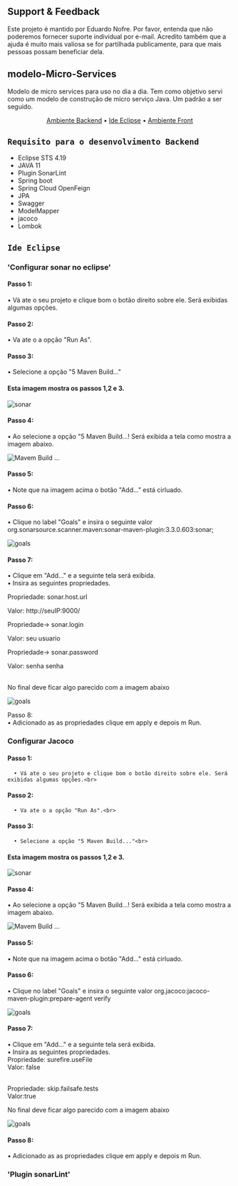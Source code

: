 ## Support & Feedback<BR>
Este projeto é mantido por Eduardo Nofre. Por favor, entenda que não poderemos fornecer suporte individual por e-mail. Acredito também que a ajuda é muito mais valiosa se for partilhada publicamente, para que mais pessoas possam beneficiar dela.

## modelo-Micro-Services<BR>

Modelo de micro services para uso no dia  a dia.
Tem como objetivo servi como um modelo de construção de micro serviço Java. Um padrão a ser seguido.

<p align="center">
   <a href="#ambiente-dev-backend">Ambiente Backend</a> •
   <a href="#infra-estrutura-aws">Ide Eclipse</a> •
  <a href="#ambiente-dev-front">Ambiente Front</a>
</p>

## `Requisito para o desenvolvimento Backend`
- Eclipse STS 4.19
- JAVA 11 
- Plugin SonarLint
- Spring boot 
- Spring Cloud OpenFeign
- JPA
- Swagger 
- ModelMapper 
- jacoco 
- Lombok

## `Ide Eclipse`
### 'Configurar sonar no eclipse'
#### Passo 1:<br>
   • Vá ate o seu projeto e clique bom o botão direito sobre ele. Será exibidas algumas opções. <br>
#### Passo 2: <br>
   • Va ate o a opção "Run As". <br>
#### Passo 3: <br>
   • Selecione a opção "5 Maven Build..." <br>
        
#### Esta imagem mostra os passos 1,2 e 3. <br>

![sonar](sonar.png)

#### Passo 4: <br>
   • Ao selecione a opção "5 Maven Build...! Será exibida a tela como mostra a imagem abaixo.<br>
  
![Mavem Build ...](buildMaven.PNG)
  
#### Passo 5:<br>
   • Note que na imagem acima o botão "Add..." está cirluado.<br>
#### Passo 6:<br>
   • Clique no label "Goals" e insira o seguinte valor org.sonarsource.scanner.maven:sonar-maven-plugin:3.3.0.603:sonar;<br>
    
   ![goals](goals.PNG)
  
#### Passo 7:<br>
   • Clique em "Add..." e a seguinte tela será exibida. <br>
   • Insira as seguintes propriedades.
   
   Propriedade: sonar.host.url
      <p>Valor: http://seuIP:9000/</p>
   Propriedade-> sonar.login     
      <p>Valor: seu usuario <br></p>
   Propriedade-> sonar.password  
      <p>Valor: senha senha <br> </p>         
   No final deve ficar algo parecido com a imagem abaixo <br>

   ![goals](add.PNG)
  
Passo 8: <br>
   • Adicionado as as propriedades clique em apply e depois m Run.<br>
  
### Configurar Jacoco
 #### Passo 1:<br>
      • Vá ate o seu projeto e clique bom o botão direito sobre ele. Será exibidas algumas opções.<br>
 #### Passo 2:<br>
      • Va ate o a opção "Run As".<br>
 #### Passo 3:<br>
      • Selecione a opção "5 Maven Build..."<br>
        
  #### Esta imagem mostra os passos 1,2 e 3.

   ![sonar](sonar.png)

#### Passo 4:<br>
   • Ao selecione a opção "5 Maven Build...! Será exibida a tela como mostra a imagem abaixo.<br>
  
   ![Mavem Build ...](buildMaven.PNG)
  
#### Passo 5:<br>
   • Note que na imagem acima o botão "Add..." está cirluado.<br>
#### Passo 6:<br>
   • Clique no label "Goals" e insira o seguinte valor org.jacoco:jacoco-maven-plugin:prepare-agent verify<br>

![goals](gols2.PNG)

#### Passo 7:<br>
• Clique em "Add..." e a seguinte tela será exibida. <br>
• Insira as seguintes propriedades.
 <br>Propriedade: surefire.useFile 
 <br>Valor: false   

<br>Propriedade: skip.failsafe.tests 
<br>Valor:true 
   
   No final deve ficar algo parecido com a imagem abaixo <br>

![goals](jacoco.PNG)
  
#### Passo 8: <br>
   • Adicionado as as propriedades clique em apply e depois m Run.<br>
  
### 'Plugin sonarLint'
